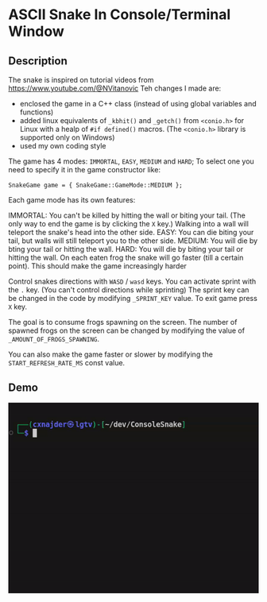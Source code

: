 # ASCII Snake In Console/Terminal Window

## Description
The snake is inspired on tutorial videos from https://www.youtube.com/@NVitanovic
Teh changes I made are:
- enclosed the game in a C++ class (instead of using global variables and functions)
- added linux equivalents of `_kbhit()` and `_getch()` from `<conio.h>` for Linux with a healp of `#if defined()` macros. (The `<conio.h>` library is supported only on Windows)
- used my own coding style

The game has 4 modes: `IMMORTAL`, `EASY`, `MEDIUM` and `HARD`;
To select one you need to specify it in the game constructor like: 
```
SnakeGame game = { SnakeGame::GameMode::MEDIUM };
```
Each game mode has its own features:

IMMORTAL:
  You can't be killed by hitting the wall or biting your tail. (The only way to end the game is by clicking the `X` key.)
  Walking into a wall will teleport the snake's head into the other side.
EASY:
  You can die biting your tail, but walls will still teleport you to the other side.
MEDIUM:
  You will die by bting your tail or hitting the wall.
HARD:
  You will die by biting your tail or hitting the wall. On each eaten frog the snake will go faster (till a certain point). This should make the game increasingly harder

Control snakes directions with `WASD` / `wasd` keys.
You can activate sprint with the `.` key. (You can't control directions while sprinting)
The sprint key can be changed in the code by modifying `_SPRINT_KEY` value.
To exit game press `X` key.

The goal is to consume frogs spawning on the screen. The number of spawned frogs on the screen can be changed by modifying the value of `_AMOUNT_OF_FROGS_SPAWNING`.

You can also make the game faster or slower by modifying the `START_REFRESH_RATE_MS` const value.


## Demo
<p align="center">
  <img src="Demo.gif">
</p>



